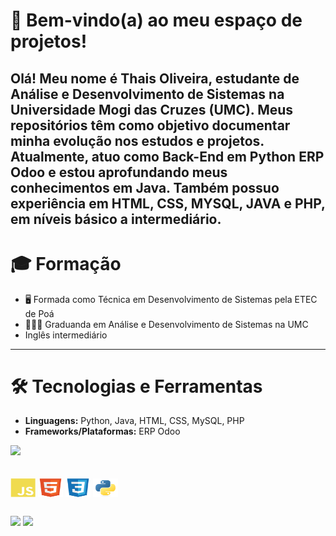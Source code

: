 # 🚀 Bem-vindo(a) ao meu espaço de projetos!
Olá! Meu nome é Thais Oliveira, estudante de Análise e Desenvolvimento de Sistemas na Universidade Mogi das Cruzes (UMC). Meus repositórios têm como objetivo documentar minha evolução nos estudos e projetos.
Atualmente, atuo como Back-End em Python ERP Odoo e estou aprofundando meus conhecimentos em Java. Também possuo experiência em HTML, CSS, MYSQL, JAVA e PHP, em níveis básico a intermediário.
---
# 🎓 Formação
- 🖥️ Formada como Técnica em Desenvolvimento de Sistemas pela ETEC de Poá <br>
- 👩🏻‍💻 Graduanda em Análise e Desenvolvimento de Sistemas na UMC
- Inglês intermediário 
---
# 🛠️ Tecnologias e Ferramentas
- **Linguagens:** Python, Java, HTML, CSS, MySQL, PHP
- **Frameworks/Plataformas:** ERP Odoo
<img height="170em" src="https://github-readme-stats.vercel.app/api/top-langs/?username=thaispoliveira&layout=compact&langs_count=7&theme=dracula">
<div style="display: inline_block"><br>
  <div style="display: inline_block"><br>
  <img align="center" alt="thais-Js" height="30" width="40" src="https://raw.githubusercontent.com/devicons/devicon/master/icons/javascript/javascript-plain.svg">
  <img align="center" alt="thais-HTML" height="30" width="40" src="https://raw.githubusercontent.com/devicons/devicon/master/icons/html5/html5-original.svg">
  <img align="center" alt="thais-CSS" height="30" width="40" src="https://raw.githubusercontent.com/devicons/devicon/master/icons/css3/css3-original.svg">
  <img align="center" alt="thais-Python" height="30" width="40" src="https://raw.githubusercontent.com/devicons/devicon/master/icons/python/python-original.svg">
  
</div>

##
 
<div> 
  <a href = "thaispoliveira07@gmail.com"><img src="https://img.shields.io/badge/-Gmail-%23333?style=for-the-badge&logo=gmail&logoColor=white" target="_blank"></a>
  <a href="www.linkedin.com/in/thais-oliveira-458533272" target="_blank"><img src="https://img.shields.io/badge/-LinkedIn-%230077B5?style=for-the-badge&logo=linkedin&logoColor=white" target="_blank"></a> 
  
</div>

